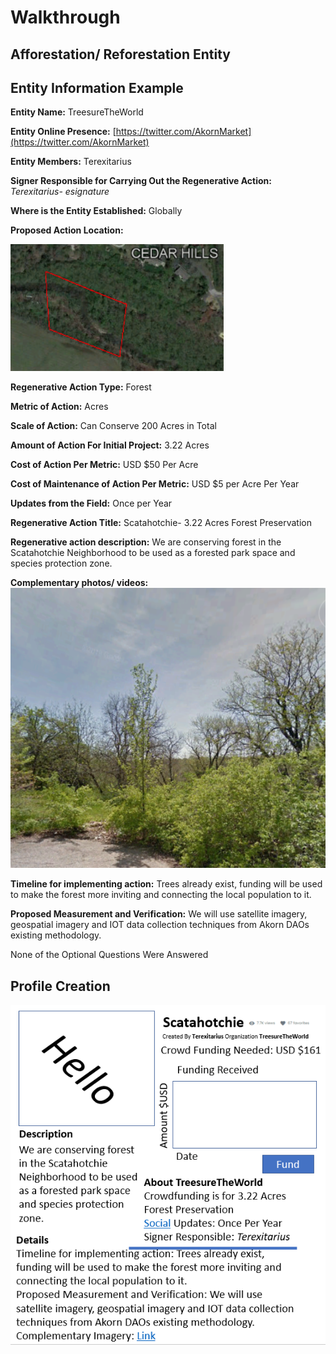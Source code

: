 # Walkthrough

## Afforestation/ Reforestation Entity

## Entity Information Example&#x20;

**Entity Name:** TreesureTheWorld&#x20;

**Entity Online Presence:** [https://twitter.com/AkornMarket](https://twitter.com/AkornMarket)

**Entity Members:** Terexitarius&#x20;

**Signer Responsible for Carrying Out the Regenerative Action:**  _Terexitarius- esignature_

**Where is the Entity Established:** Globally

**Proposed Action Location:**

![](<.gitbook/assets/image (7).png>)

**Regenerative Action Type:** Forest

**Metric of Action:** Acres

**Scale of Action:** Can Conserve 200 Acres in Total

**Amount of Action For Initial Project:** 3.22 Acres

**Cost of Action Per Metric:** USD $50 Per Acre&#x20;

**Cost of Maintenance of Action Per Metric:** USD $5 per Acre Per Year

**Updates from the Field:** Once per Year

**Regenerative Action Title:** Scatahotchie- 3.22 Acres Forest Preservation

**Regenerative action description:** We are conserving forest in the Scatahotchie Neighborhood to be used as a forested park space and species protection zone. &#x20;

**Complementary photos/ videos:** ![](<.gitbook/assets/image (5).png>)

**Timeline for implementing action:** Trees already exist, funding will be used to make the forest more inviting and connecting the local population to it.&#x20;

**Proposed Measurement and Verification:** We will use satellite imagery, geospatial imagery and IOT data collection techniques from Akorn DAOs existing methodology.&#x20;

None of the Optional Questions Were Answered

## Profile Creation

****![](<.gitbook/assets/image (3).png>)****
